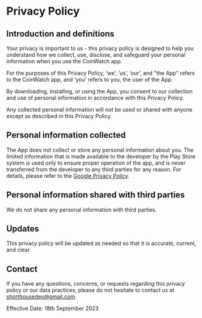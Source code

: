 # Privacy Policy
## Introduction and definitions
Your privacy is important to us - this privacy policy is designed to help you understand how we collect, use, disclose, and safeguard your personal information when you use the CoinWatch app.

For the purposes of this Privacy Policy, ‘we’, ‘us’, ‘our’, and "the App" refers to the CoinWatch app, and ‘you’ refers to you, the user of the App.

By downloading, installing, or using the App, you consent to our collection and use of personal information in accordance with this Privacy Policy.

Any collected personal information will not be used or shared with anyone except as described in this Privacy Policy.

## Personal information collected
The App does not collect or store any personal information about you. The limited information that is made available to the developer by the Play Store system is used only to ensure proper operation of the app, and is never transferred from the developer to any third parties for any reason. For details, please refer to the [Google Privacy Policy](https://policies.google.com/privacy).

## Personal information shared with third parties
We do not share any personal information with third parties.

## Updates 
This privacy policy will be updated as needed so that it is accurate, current, and clear.

## Contact
If you have any questions, concerns, or requests regarding this privacy policy or our data practices, please do not hesitate to contact us at shorthousedev@gmail.com.

Effective Date: 18th September 2023
